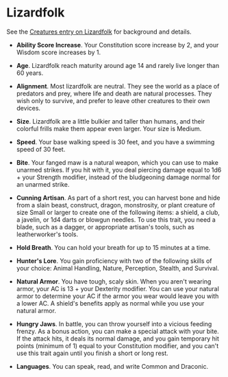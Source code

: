 # Lizardfolk
See the [Creatures entry on Lizardfolk](/Creatures/Lizardfolk.md) for background and details.

* **Ability Score Increase**. Your Constitution score increase by 2, and your Wisdom score increases by 1.

* **Age**. Lizardfolk reach maturity around age 14 and rarely live longer than 60 years.

* **Alignment**. Most lizardfolk are neutral. They see the world as a place of predators and prey, where life and death are natural processes. They wish only to survive, and prefer to leave other creatures to their own devices.

* **Size**. Lizardfolk are a little bulkier and taller than humans, and their colorful frills make them appear even larger. Your size is Medium.

* **Speed**. Your base walking speed is 30 feet, and you have a swimming speed of 30 feet.

* **Bite**. Your fanged maw is a natural weapon, which you can use to make unarmed strikes. If you hit with it, you deal piercing damage equal to 1d6 + your Strength modifier, instead of the bludgeoning damage normal for an unarmed strike.

* **Cunning Artisan**. As part of a short rest, you can harvest bone and hide from a slain beast, construct, dragon, monstrosity, or plant creature of size Small or larger to create one of the following items: a shield, a club, a javelin, or 1d4 darts or blowgun needles. To use this trait, you need a blade, such as a dagger, or appropriate artisan's tools, such as leatherworker's tools.

* **Hold Breath**. You can hold your breath for up to 15 minutes at a time.

* **Hunter's Lore**. You gain proficiency with two of the following skills of your choice: Animal Handling, Nature, Perception, Stealth, and Survival.

* **Natural Armor**. You have tough, scaly skin. When you aren't wearing armor, your AC is 13 + your Dexterity modifier. You can use your natural armor to determine your AC if the armor you wear would leave you with a lower AC. A shield's benefits apply as normal while you use your natural armor.

* **Hungry Jaws**. In battle, you can throw yourself into a vicious feeding frenzy. As a bonus action, you can make a special attack with your bite. If the attack hits, it deals its normal damage, and you gain temporary hit points (minimum of 1) equal to your Constitution modifier, and you can't use this trait again until you finish a short or long rest.

* **Languages**. You can speak, read, and write Common and Draconic.